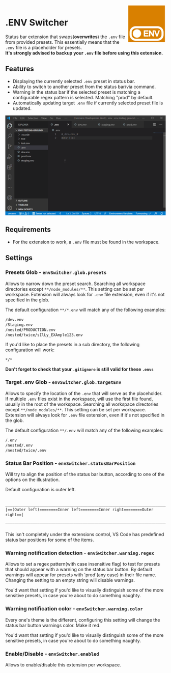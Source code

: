 <img src="images/env-switcher.png" alt="Switch a .env preset from the status bar" height="120" align="right" />

# .ENV Switcher

Status bar extension that swaps(**overwrites**) the `.env` file from provided presets. This essentially means that the `.env` file is a placeholder for presets.  
**It's strongly advised to backup your `.env` file before using this extension.**

## Features

- Displaying the currently selected `.env` preset in status bar.
- Ability to switch to another preset from the status bar/via command.
- Warning in the status bar if the selected preset is matching a configurable regex pattern is selected. Matching "prod" by default.
- Automatically updating target `.env` file if currently selected preset file is updated.

<p align="center">
  <img src="images/preview.gif" alt="Switch a .env preset from the status bar" />
</p>

## Requirements

- For the extension to work, a `.env` file must be found in the workspace.

## Settings

### Presets Glob - `envSwitcher.glob.presets`

Allows to narrow down the preset search. Searching all workspace directories except `**/node_modules/**`. This setting can be set per workspace. Extension will always look for `.env` file extension, even if it's not specified in the glob.

The default configuration `**/*.env` will match any of the following examples:

```list
/dev.env
/Staging.env
/nested/PRODUCTION.env
/nested/twice/sIlLy_EXAmple123.env
```

If you'd like to place the presets in a sub directory, the following configuration will work:

```glob
*/*
```

**Don't forget to check that your `.gitignore` is still valid for these `.envs`**

### Target .env Glob - `envSwitcher.glob.targetEnv`

Allows to specify the location of the `.env` that will serve as the placeholder. If multiple `.env` files exist in the workspace, will use the first file found, usually in the root of the workspace. Searching all workspace directories except `**/node_modules/**`. This setting can be set per workspace. Extension will always look for `.env` file extension, even if it's not specified in the glob.

The default configuration `**/.env` will match any of the following examples:

```list
/.env
/nested/.env
/nested/twice/.env
```

### Status Bar Position - `envSwitcher.statusBarPosition`

Will try to align the position of the status bar button, according to one of the options on the illustration.

Default configuration is outer left.

```list
 _________________________________________________________________________
|==(Outer left)========Inner left========Inner right========Outer right==|
 ‾‾‾‾‾‾‾‾‾‾‾‾‾‾‾‾‾‾‾‾‾‾‾‾‾‾‾‾‾‾‾‾‾‾‾‾‾‾‾‾‾‾‾‾‾‾‾‾‾‾‾‾‾‾‾‾‾‾‾‾‾‾‾‾‾‾‾‾‾‾‾‾‾
```

This isn't completely under the extensions control, VS Code has predefined status bar positions for some of the items.

### Warning notification detection - `envSwitcher.warning.regex`

Allows to set a regex pattern(with case insensitive flag) to test for presets that should appear with a warning on the status bar button. By default warnings will appear for presets with 'prod'(any case) in their file name.  
Changing the setting to an empty string will disable warnings.

You'd want that setting if you'd like to visually distinguish some of the more sensitive presets, in case you're about to do something naughty.

### Warning notification color - `envSwitcher.warning.color`

Every one's theme is the different, configuring this setting will change the status bar button warnings color. Make it red.

You'd want that setting if you'd like to visually distinguish some of the more sensitive presets, in case you're about to do something naughty.

### Enable/Disable - `envSwitcher.enabled`

Allows to enable/disable this extension per workspace.
